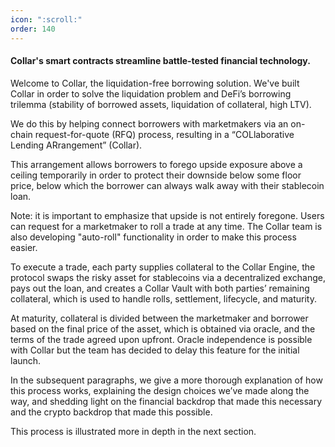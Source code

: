 ```yaml
---
icon: ":scroll:"
order: 140
---
```

#### Collar's smart contracts streamline battle-tested financial technology.

Welcome to Collar, the liquidation-free borrowing solution. We've built Collar in order to solve the liquidation problem and DeFi’s borrowing trilemma (stability of borrowed assets, liquidation of collateral, high LTV).

We do this by helping connect borrowers with marketmakers via an on-chain request-for-quote (RFQ) process, resulting in a “COLlaborative Lending ARrangement” (Collar).

This arrangement allows borrowers to forego upside exposure above a ceiling temporarily in order to protect their downside below some floor price, below which the borrower can always walk away with their stablecoin loan.

Note: it is important to emphasize that upside is not entirely foregone. Users can request for a marketmaker to roll a trade at any time. The Collar team is also developing "auto-roll" functionality in order to make this process easier.

To execute a trade, each party supplies collateral to the Collar Engine, the protocol swaps the risky asset for stablecoins via a decentralized exchange, pays out the loan, and creates a Collar Vault with both parties’ remaining collateral, which is used to handle rolls, settlement, lifecycle, and maturity.

At maturity, collateral is divided between the marketmaker and borrower based on the final price of the asset, which is obtained via oracle, and the terms of the trade agreed upon upfront. Oracle independence is possible with Collar but the team has decided to delay this feature for the initial launch.

In the subsequent paragraphs, we give a more thorough explanation of how this process works, explaining the design choices we’ve made along the way, and shedding light on the financial backdrop that made this necessary and the crypto backdrop that made this possible.

This process is illustrated more in depth in the next section.